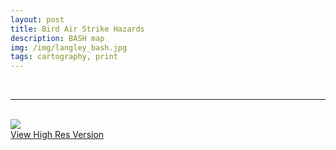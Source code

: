 ```yaml
---
layout: post
title: Bird Air Strike Hazards
description: BASH map
img: /img/langley_bash.jpg
tags: cartography, print
---
```

<br/>
<hr>

<br/>
<div class="img_row">
	<img class="col three" src="{{ site.baseurl }}/img/langley_bash.jpg"/>
</div>
<div class="col three caption">
    <a href="{{ site.baseurl l}}/img/langley_bash.jpg" target="_blank">View High Res Version</a>
</div>
